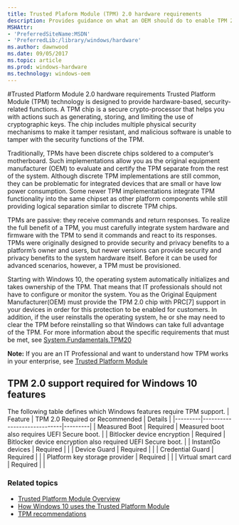 ```yaml
---
title: Trusted Plaform Module (TPM) 2.0 hardware requirements
description: Provides guidance on what an OEM should do to enable TPM 2.0
MSHAttr:
- 'PreferredSiteName:MSDN'
- 'PreferredLib:/library/windows/hardware'
ms.author: dawnwood
ms.date: 09/05/2017
ms.topic: article
ms.prod: windows-hardware
ms.technology: windows-oem
---
```


#Trusted Platform Module 2.0 hardware requirements
Trusted Platform Module (TPM) technology is designed to provide hardware-based, security-related functions. A TPM chip is a secure crypto-processor that helps you with actions such as generating, storing, and limiting the use of cryptographic keys. The chip includes multiple physical security mechanisms to make it tamper resistant, and malicious software is unable to tamper with the security functions of the TPM. 

Traditionally, TPMs have been discrete chips soldered to a computer’s motherboard. Such implementations allow you as the original equipment manufacturer (OEM) to evaluate and certify the TPM separate from the rest of the system. Although discrete TPM implementations are still common, they can be problematic for integrated devices that are small or have low power consumption. Some newer TPM implementations integrate TPM functionality into the same chipset as other platform components while still providing logical separation similar to discrete TPM chips.

TPMs are passive: they receive commands and return responses. To realize the full benefit of a TPM, you must carefully integrate system hardware and firmware with the TPM to send it commands and react to its responses. TPMs were originally designed to provide security and privacy benefits to a platform’s owner and users, but newer versions can provide security and privacy benefits to the system hardware itself. Before it can be used for advanced scenarios, however, a TPM must be provisioned. 

Starting with Windows 10, the operating system automatically initializes and takes ownership of the TPM. That means that IT professionals should not have to configure or monitor the system. You as the Original Equipment Manufacturer(OEM) must provide the TPM 2.0 chip with PRC[7] support in your devices in order for this protection to be enabled for customers. In addition, if the user reinstalls the operating system, he or she may need to clear the TPM before reinstalling so that Windows can take full advantage of the TPM. For more information about the specific requirements that must be met, see [System.Fundamentals.TPM20](https://docs.microsoft.com/en-us/windows-hardware/design/compatibility/1703/systems#system.fundamentals.tpm20)

**Note:** If you are an IT Professional and want to understand how TPM works in your enterprise, see [Trusted Platform Module](https://docs.microsoft.com/en-us/windows/device-security/tpm/trusted-platform-module-top-node)

## TPM 2.0 support required for Windows 10 features
The following table defines which Windows features require TPM support.
| Feature | TPM 2.0 Required or Recommended | Details |
|---------|-----------------------------|---------|
| Measured Boot | Required | Measured boot also requires UEFI Secure boot. |
| Bitlocker device encryption | Required | Bitlocker device encryption also required UEFI Secure boot. |
| InstantGo devices | Required |  |
| Device Guard | Required |  |
| Credential Guard | Required | |
| Platform key storage provider | Required |  |
| Virtual smart card | Required |  |

### Related topics
- [Trusted Platform Module Overview](https://docs.microsoft.com/en-us/windows/device-security/tpm/trusted-platform-module-overview)
- [How Windows 10 uses the Trusted Platform Module](https://docs.microsoft.com/en-us/windows/device-security/tpm/how-windows-uses-the-tpm)
- [TPM recommendations](https://docs.microsoft.com/en-us/windows/device-security/tpm/tpm-recommendations)
